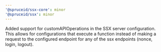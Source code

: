```yaml
---
'@spruceid/ssx-core': minor
'@spruceid/ssx': minor
---
```


Added support for customAPIOperations in the SSX server configuration. This allows for configurations that execute a function instead of making a request to the configured endpoint for any of the ssx endpoints (nonce, login, logout).
